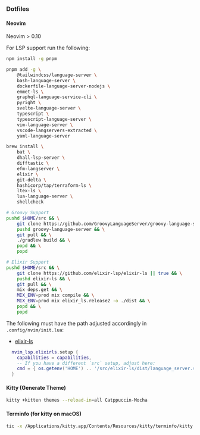 ### Dotfiles

#### Neovim

Neovim > 0.10

For LSP support run the following:

```bash
npm install -g pnpm

pnpm add -g \
    @tailwindcss/language-server \
    bash-language-server \
    dockerfile-language-server-nodejs \
    emmet-ls \
    graphql-language-service-cli \
    pyright \
    svelte-language-server \
    typescript \
    typescript-language-server \
    vim-language-server \
    vscode-langservers-extracted \
    yaml-language-server

brew install \
    bat \
    dhall-lsp-server \
    difftastic \
    efm-langserver \
    elixir \
    git-delta \
    hashicorp/tap/terraform-ls \
    ltex-ls \
    lua-language-server \
    shellcheck

# Groovy Support
pushd $HOME/src && \
    git clone https://github.com/GroovyLanguageServer/groovy-language-server || true && \
    pushd groovy-language-server && \
    git pull && \
    ./gradlew build && \
    popd && \
    popd

# Elixir Support
pushd $HOME/src && \
    git clone https://github.com/elixir-lsp/elixir-ls || true && \
    pushd elixir-ls && \
    git pull && \
    mix deps.get && \
    MIX_ENV=prod mix compile && \
    MIX_ENV=prod mix elixir_ls.release2 -o ./dist && \
    popd && \
    popd
```

The following must have the path adjusted accordingly in `.config/nvim/init.lua`:

- [elixir-ls](https://github.com/elixir-lsp/elixir-ls)

```lua
  nvim_lsp.elixirls.setup {
    capabilities = capabilities,
    -- If you have a different `src` setup, adjust here:
    cmd = { os.getenv('HOME') .. '/src/elixir-ls/dist/language_server.sh' }
  }
```

#### Kitty (Generate Theme)

```bash
kitty +kitten themes --reload-in=all Catppuccin-Mocha
```

#### Terminfo (for kitty on macOS)

```bash
tic -x /Applications/kitty.app/Contents/Resources/kitty/terminfo/kitty.terminfo
```
